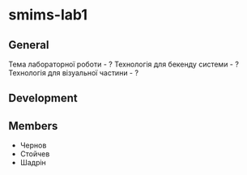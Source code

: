 # smims-lab1

## General
Тема лабораторної роботи - ?
Технологія для бекенду системи - ?
Технологія для візуальної частини - ?

## Development

## Members 
 - Чернов
 - Стойчев
 - Шадрін
